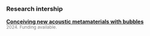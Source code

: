 <h3> Research intership </h3>

<p> 
<b> <a href="/assets/openings/internship_proposal_acoustic_metamaterials.pdf">Conceiving new acoustic metamaterials with bubbles</a></b><br />
<small><span style="color:Gray;">2024. Funding available.</span></small>
</p>
